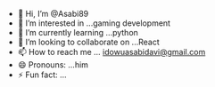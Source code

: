 - 👋 Hi, I’m @Asabi89
- 👀 I’m interested in ...gaming development
- 🌱 I’m currently learning ...python
- 💞️ I’m looking to collaborate on ...React
- 📫 How to reach me ... idowuasabidavi@gmail.com
- 😄 Pronouns: ...him
- ⚡ Fun fact: ...

<!---
Asabi89/Asabi89 is a ✨ special ✨ repository because its `README.md` (this file) appears on your GitHub profile.
You can click the Preview link to take a look at your changes.
--->
